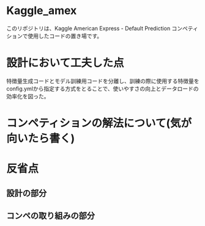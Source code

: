 # Kaggle_amex
このリポジトリは、Kaggle American Express - Default Prediction コンペティションで使用したコードの置き場です。

# 設計において工夫した点
特徴量生成コードとモデル訓練用コードを分離し、訓練の際に使用する特徴量をconfig.ymlから指定する方式をとることで、使いやすさの向上とデータロードの効率化を図った。

# コンペティションの解法について(気が向いたら書く)

# 反省点
## 設計の部分

## コンペの取り組みの部分
